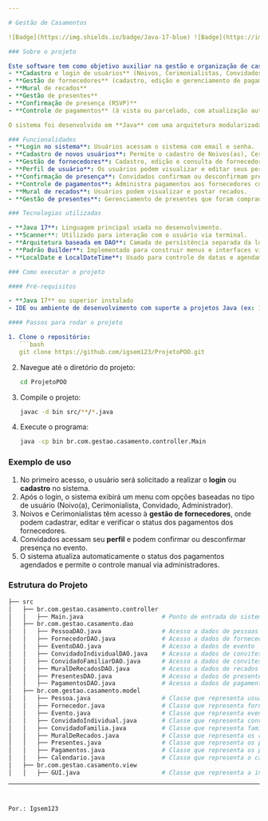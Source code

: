 ```yaml
---

# Gestão de Casamentos

![Badge](https://img.shields.io/badge/Java-17-blue) ![Badge](https://img.shields.io/badge/Status-Em%20Desenvolvimento-orange)

### Sobre o projeto

Este software tem como objetivo auxiliar na gestão e organização de casamentos, oferecendo funcionalidades robustas e flexíveis, tais como:
- **Cadastro e login de usuários** (Noivos, Cerimonialistas, Convidados, Administradores)
- **Gestão de fornecedores** (cadastro, edição e gerenciamento de pagamentos)
- **Mural de recados**
- **Gestão de presentes**
- **Confirmação de presença (RSVP)**
- **Controle de pagamentos** (à vista ou parcelado, com atualização automática de status de fornecedores)

O sistema foi desenvolvido em **Java** com uma arquitetura modularizada para facilitar a manutenção e futuras expansões.

### Funcionalidades
- **Login no sistema**: Usuários acessam o sistema com email e senha.
- **Cadastro de novos usuários**: Permite o cadastro de Noivos(as), Cerimonialistas, Administradores e Convidados.
- **Gestão de fornecedores**: Cadastro, edição e consulta de fornecedores. O sistema gerencia os pagamentos e atualiza o status dos fornecedores conforme o pagamento é efetuado (à vista ou agendado).
- **Perfil de usuário**: Os usuários podem visualizar e editar seus perfis.
- **Confirmação de presença**: Convidados confirmam ou desconfirmam presença no evento, com a possibilidade de confirmar convidados familiares.
- **Controle de pagamentos**: Administra pagamentos aos fornecedores com agendamento e verificação automática diária ou manual para atualizações do estado financeiro.
- **Mural de recados**: Usuários podem visualizar e postar recados.
- **Gestão de presentes**: Gerenciamento de presentes que foram comprados pelos convidados.

### Tecnologias utilizadas

- **Java 17**: Linguagem principal usada no desenvolvimento.
- **Scanner**: Utilizado para interação com o usuário via terminal.
- **Arquitetura baseada em DAO**: Camada de persistência separada da lógica de negócio, utilizando DAOs em memória.
- **Padrão Builder**: Implementado para construir menus e interfaces via console.
- **LocalDate e LocalDateTime**: Usado para controle de datas e agendamentos no sistema.

### Como executar o projeto

#### Pré-requisitos

- **Java 17** ou superior instalado
- IDE ou ambiente de desenvolvimento com suporte a projetos Java (ex: IntelliJ, Eclipse)

#### Passos para rodar o projeto

1. Clone o repositório:
   ```bash
   git clone https://github.com/igsem123/ProjetoPOO.git
   ```
   
2. Navegue até o diretório do projeto:
   ```bash
   cd ProjetoPOO
   ```

3. Compile o projeto:
   ```bash
   javac -d bin src/**/*.java
   ```

4. Execute o programa:
   ```bash
   java -cp bin br.com.gestao.casamento.controller.Main
   ```

### Exemplo de uso

1. No primeiro acesso, o usuário será solicitado a realizar o **login** ou **cadastro** no sistema.
2. Após o login, o sistema exibirá um menu com opções baseadas no tipo de usuário (Noivo(a), Cerimonialista, Convidado, Administrador).
3. Noivos e Cerimonialistas têm acesso à **gestão de fornecedores**, onde podem cadastrar, editar e verificar o status dos pagamentos dos fornecedores.
4. Convidados acessam seu **perfil** e podem confirmar ou desconfirmar presença no evento.
5. O sistema atualiza automaticamente o status dos pagamentos agendados e permite o controle manual via administradores.

### Estrutura do Projeto

```bash
├── src
│   ├── br.com.gestao.casamento.controller
│   │   ├── Main.java                      # Ponto de entrada do sistema
│   ├── br.com.gestao.casamento.dao
│   │   ├── PessoaDAO.java                 # Acesso a dados de pessoas
│   │   ├── FornecedorDAO.java             # Acesso a dados de fornecedores
│   │   ├── EventoDAO.java                 # Acesso a dados de evento
│   │   ├── ConvidadoIndividualDAO.java    # Acesso a dados de convites individuais
│   │   ├── ConvidadoFamiliarDAO.java      # Acesso a dados de convites familiares
│   │   ├── MuralDeRecadosDAO.java         # Acesso a dados de recados dos convidados aos noivos
│   │   ├── PresentesDAO.java              # Acesso a dados de presentes
│   │   ├── PagamentosDAO.java             # Acesso a dados de pagamentos
│   ├── br.com.gestao.casamento.model
│   │   ├── Pessoa.java                    # Classe que representa usuários
│   │   ├── Fornecedor.java                # Classe que representa fornecedores
│   │   ├── Evento.java                    # Classe que representa eventos
│   │   ├── ConvidadoIndividual.java       # Classe que representa convidados individuais
│   │   ├── ConvidadoFamilia.java          # Classe que representa famílias de convidados
│   │   ├── MuralDeRecados.java            # Classe que representa os recados
│   │   ├── Presentes.java                 # Classe que representa os presentes
│   │   ├── Pagamentos.java                # Classe que representa os pagamentos
│   │   ├── Calendario.java                # Classe que representa o calendário do sistema
│   ├── br.com.gestao.casamento.view
│   │   ├── GUI.java                       # Classe que representa a interface visual do sistema

```

---
```


Por.: Igsem123
